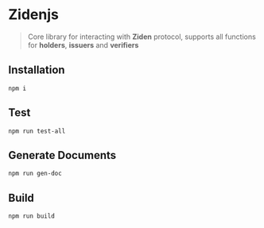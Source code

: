 # Zidenjs

> Core library for interacting with **Ziden** protocol, supports all functions for **holders**, **issuers** and **verifiers**

## Installation
```
npm i
```

## Test
```
npm run test-all
```

## Generate Documents
```
npm run gen-doc
```

## Build
```
npm run build
```
